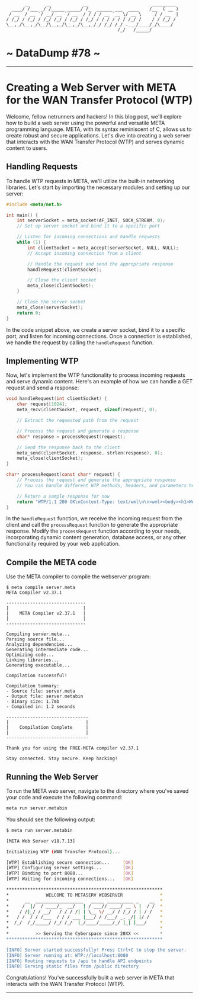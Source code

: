 ```
       __      __            __                        _________
  ____/ /___ _/ /_____ _____/ /_  ______ ___  ____    /__  ( __ )
 / __  / __ `/ __/ __ `/ __  / / / / __ `__ \/ __ \     / / __  |
/ /_/ / /_/ / /_/ /_/ / /_/ / /_/ / / / / / / /_/ /    / / /_/ /
\__,_/\__,_/\__/\__,_/\__,_/\__,_/_/ /_/ /_/ .___/____/_/\____/
                                          /_/   /_____/
```

# ~ DataDump #78 ~

---

# Creating a Web Server with META for the WAN Transfer Protocol (WTP)

Welcome, fellow netrunners and hackers! In this blog post, we'll explore how to build a web server using the powerful and versatile META programming language. META, with its syntax reminiscent of C, allows us to create robust and secure applications. Let's dive into creating a web server that interacts with the WAN Transfer Protocol (WTP) and serves dynamic content to users.

## Handling Requests

To handle WTP requests in META, we'll utilize the built-in networking libraries. Let's start by importing the necessary modules and setting up our server:

```c
#include <meta/net.h>

int main() {
    int serverSocket = meta_socket(AF_INET, SOCK_STREAM, 0);
    // Set up server socket and bind it to a specific port

    // Listen for incoming connections and handle requests
    while (1) {
        int clientSocket = meta_accept(serverSocket, NULL, NULL);
        // Accept incoming connection from a client

        // Handle the request and send the appropriate response
        handleRequest(clientSocket);

        // Close the client socket
        meta_close(clientSocket);
    }

    // Close the server socket
    meta_close(serverSocket);
    return 0;
}
```

In the code snippet above, we create a server socket, bind it to a specific port, and listen for incoming connections.
Once a connection is established, we handle the request by calling the `handleRequest` function.

## Implementing WTP

Now, let's implement the WTP functionality to process incoming requests and serve dynamic content.
Here's an example of how we can handle a GET request and send a response:

```c
void handleRequest(int clientSocket) {
    char request[1024];
    meta_recv(clientSocket, request, sizeof(request), 0);

    // Extract the requested path from the request

    // Process the request and generate a response
    char* response = processRequest(request);

    // Send the response back to the client
    meta_send(clientSocket, response, strlen(response), 0);
    meta_close(clientSocket);
}

char* processRequest(const char* request) {
    // Process the request and generate the appropriate response
    // You can handle different WTP methods, headers, and parameters here

    // Return a sample response for now
    return "WTP/1.1 200 OK\nContent-Type: text/wml\n\n<wml><body><h1>Welcome to the Cybernetic Network!</h1></body></wml>";
}
```

In the `handleRequest` function, we receive the incoming request from the client and call the `processRequest` function to generate the appropriate response. Modify the `processRequest` function according to your needs, incorporating dynamic content generation, database access, or any other functionality required by your web application.

## Compile the META code

Use the META compiler to compile the webserver program:

```
$ meta compile server.meta
META Compiler v2.37.1

------------------------------
|                            |
|    META Compiler v2.37.1   |
|                            |
------------------------------

Compiling server.meta...
Parsing source file...
Analyzing dependencies...
Generating intermediate code...
Optimizing code...
Linking libraries...
Generating executable...

Compilation successful!

Compilation Summary:
- Source file: server.meta
- Output file: server.metabin
- Binary size: 1.7mb
- Compiled in: 1.2 seconds

-------------------------------
|                             |
|    Compilation Complete     |
|                             |
-------------------------------

Thank you for using the FREE-META compiler v2.37.1

Stay connected. Stay secure. Keep hacking!

```

## Running the Web Server

To run the META web server, navigate to the directory where you've saved your code and execute the following command:

```sh
meta run server.metabin
```

You should see the following output:

```sh
$ meta run server.metabin

[META Web Server v18.7.13]

Initializing WTP (WAN Transfer Protocol)...

[WTP] Establishing secure connection...     [OK]
[WTP] Configuring server settings...        [OK]
[WTP] Binding to port 8080...               [OK]
[WTP] Waiting for incoming connections...   [OK]

***********************************************************
*              WELCOME TO METASERV WEBSERVER              *
*      __  __________________   _____ __________ _    __  *
*     /  |/  / ____/_  __/   | / ___// ____/ __ \ |  / /  *
*    / /|_/ / __/   / / / /| | \__ \/ __/ / /_/ / | / /   *
*   / /  / / /___  / / / ___ |___/ / /___/ _, _/| |/ /    *
*  /_/  /_/_____/ /_/ /_/  |_/____/_____/_/ |_| |___/     *
*                                                         *
*          >> Serving the Cyberspace since 20XX <<        *
***********************************************************

[INFO] Server started successfully! Press Ctrl+C to stop the server.
[INFO] Server running at: WTP://localhost:8080
[INFO] Routing requests to /api to handle API endpoints
[INFO] Serving static files from /public directory
```

Congratulations! You've successfully built a web server in META that interacts with the WAN Transfer Protocol (WTP).

---
